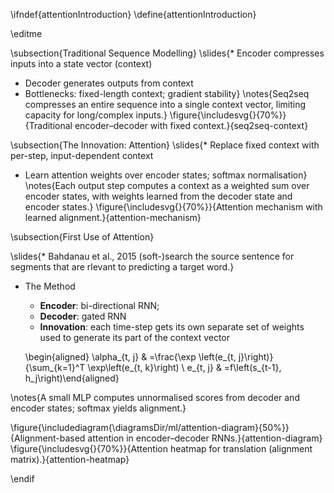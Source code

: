\ifndef{attentionIntroduction}
\define{attentionIntroduction}

\editme

\subsection{Traditional Sequence Modelling}
\slides{* Encoder compresses inputs into a state vector (context)
* Decoder generates outputs from context
* Bottlenecks: fixed-length context; gradient stability}
\notes{Seq2seq compresses an entire sequence into a single context vector, limiting capacity for long/complex inputs.}
\figure{\includesvg{}{70%}}{Traditional encoder–decoder with fixed context.}{seq2seq-context}

\subsection{The Innovation: Attention}
\slides{* Replace fixed context with per-step, input-dependent context
* Learn attention weights over encoder states; softmax normalisation}
\notes{Each output step computes a context as a weighted sum over encoder states, with weights learned from the decoder state and encoder states.}
\figure{\includesvg{}{70%}}{Attention mechanism with learned alignment.}{attention-mechanism}

\subsection{First Use of Attention}

\slides{* Bahdanau et al., 2015 (soft-)search the source sentence for segments that are rlevant to predicting a target word.}
* The Method
  * **Encoder**: bi-directional RNN; 
  * **Decoder**: gated RNN
  * **Innovation**: each time-step gets its own separate set of weights used to generate its part of the context vector

  \begin{aligned} \alpha_{t, j} & =\frac{\exp \left(e_{t, j}\right)}{\sum_{k=1}^T \exp\left(e_{t, k}\right) \\ e_{t, j} & =f\left(s_{t-1}, h_j\right)\end{aligned}


\notes{A small MLP computes unnormalised scores from decoder and encoder states; softmax yields alignment.}

\figure{\includediagram{\diagramsDir/ml/attention-diagram}{50%}}{Alignment-based attention in encoder–decoder RNNs.}{attention-diagram}
\figure{\includesvg{}{70%}}{Attention heatmap for translation (alignment matrix).}{attention-heatmap}

\endif
